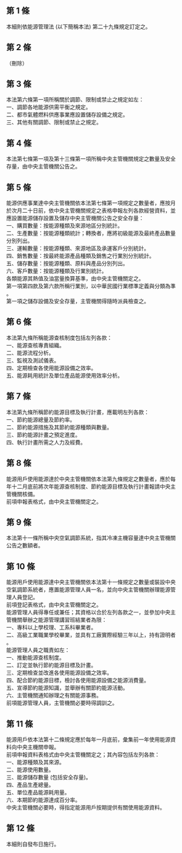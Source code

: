 第 1 條
-------
本細則依能源管理法 (以下簡稱本法) 第二十九條規定訂定之。

第 2 條
-------
（刪除）

第 3 條
-------
本法第六條第一項所稱關於調節、限制或禁止之規定如左：  
一、調節各地能源供需平衡之規定。  
二、都市氣體燃料供應事業應設置儲存設備之規定。  
三、其他有關調節、限制或禁止之規定。

第 4 條
-------
本法第七條第一項及第十三條第一項所稱中央主管機關規定之數量及安全  
存量，由中央主管機關公告之。

第 5 條
-------
能源供應事業達中央主管機關依本法第七條第一項規定之數量者，應按月  
於次月二十日前，依中央主管機關規定之表格申報左列各款經營資料，並  
應設置能源儲存設置及儲存中央主管機關公告之安全存量：  
一、購買數量：按能源種類及來源地區分別統計。  
二、生產數量：按能源種類統計；轉換者，應將初級能源及最終產品數量  
    分別列出。  
三、運輸數量：按能源種類、來源地區及承運客戶分別統計。  
四、銷售數量：按最終能源產品種類及銷售之行業別分別統計。  
五、儲存數量：按能源種類、原料與產品分別列出。  
六、客戶數量：按能源種類及行業別統計。  
各類能源其熱值及油當量換算基準，由中央主管機關定之。  
第一項第四款及第六款所稱行業別，以中華民國行業標準定義與分類為準  
。  
第一項之儲存設備及安全存量，主管機關得隨時派員檢查之。

第 6 條
-------
本法第九條所稱能源查核制度包括左列各款：  
一、能源查核專責組織。  
二、能源流程分析。  
三、監視及測試儀表。  
四、定期檢查各使用能源設備之效率。  
五、能源耗用統計及單位產品能源使用效率分析。

第 7 條
-------
本法第九條所稱節約能源目標及執行計畫，應載明左列各款：  
一、節約能源總量及節約率。  
二、節約能源措施及其節約能源種類與數量。  
三、節約能源計畫之預定進度。  
四、執行計畫所需之人力及經費。

第 8 條
-------
能源用戶使用能源達於中央主管機關依本法第九條規定之數量者，應於每  
年十二月底前將次年能源查核制度、節約能源目標及執行計畫報請中央主  
管機關核備。  
前項申報表格式，由中央主管機關定之。

第 9 條
-------
本法第十一條所稱中央空氣調節系統，指其冷凍主機容量達中央主管機關  
公告之數額者。

第 10 條
--------
能源用戶使用能源達中央主管機關依本法第十一條規定之數量或裝設中央  
空氣調節系統者，應置能源管理人員一名，並向中央主管機關辦理能源管  
理人員登記。  
前項登記表格式，由中央主管機關定之。  
能源管理人員得專任或兼任；其資格以合於左列各款之一，並參加中央主  
管機關舉辦之能源管理講習班結業者為限：  
一、專科以上學校理、工系科畢業者。  
二、高級工業職業學校畢業，並具有工廠實際經驗三年以上，持有證明者  
    。  
能源管理人員之職責如左：  
一、推動能源查核制度。  
二、訂定並執行節約能源目標及計畫。  
三、定期檢查並改進各使用能源設備之效率。  
四、配合節約能源目標，檢討各使用能源設備之能源消費量。  
五、宣導節約能源知識，並舉辦有關節約能源活動。  
六、主管機關通知辦理之有關能源事務。  
前項能源管理人員，主管機關必要時得調訓之。

第 11 條
--------
能源用戶依本法第十二條規定應於每年一月底前，彙集前一年使用能源資  
料向中央主機關申報。  
前項申報資料表格式由中央主管機關定之；其內容包括左列各款：  
一、能源種類及其來源。  
二、能源使用數量。  
三、能源儲存數量 (包括安全存量)。  
四、產品生產總量。  
五、單位產品能源耗用量。  
六、本期節約能源達成百分率。  
中央主管機關必要時，得指定能源用戶按期提供有關使用能源資料。

第 12 條
--------
本細則自發布日施行。

